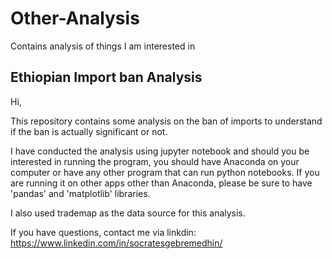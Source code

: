 # Other-Analysis
Contains analysis of things I am interested in

## Ethiopian Import ban Analysis

Hi,

This repository contains some analysis on the ban of imports to understand if the ban is actually significant or not.

I have conducted the analysis using jupyter notebook and should you be interested in running the program, you should have Anaconda on your computer or have any other program that can run python notebooks. If you are running it on other apps other than Anaconda, please be sure to have 'pandas' and 'matplotlib' libraries.

I also used trademap as the data source for this analysis.

If you have questions, contact me via linkdin: https://www.linkedin.com/in/socratesgebremedhin/
